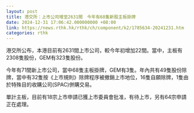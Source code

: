 ```yaml
---
layout: post
title: 港交所：上市公司增至2631間　今年有68隻新股主板掛牌
date: 2024-12-31 17:06:42.000000000 +08:00
link: https://news.rthk.hk/rthk/ch/component/k2/1785634-20241231.htm
categories: rthk
---
```


港交所公布，本港目前有2631間上市公司，較今年初增加22間。當中，主板有2308隻股份，GEM有323隻股份。

今年有71間新上市公司，當中68隻主板掛牌，GEM有3隻。年內共有49隻股份除牌，當中有32隻按《上市規則》除牌程序被撤銷上市地位，16隻自願除牌，1隻由於特殊目的收購公司(SPAC)併購交易。

單計主板，目前有18宗上市申請已獲上市委員會批准，有待上市，另有64宗申請正在處理。
